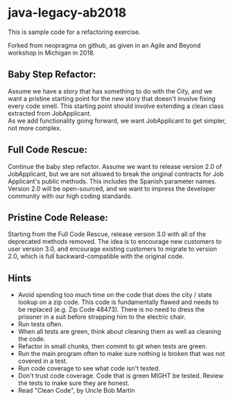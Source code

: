 # java-legacy-ab2018

This is sample code for a refactoring exercise.

Forked from neopragma on github, as given in an Agile and Beyond workshop in Michigan in 2018.

## Baby Step Refactor:
Assume we have a story that has something to do with the City, and we want a pristine starting point for the new story that doesn't involve fixing every code smell.
This starting point should involve extending a clean class extracted from JobApplicant.  
As we add functionality going forward, we want JobApplicant to get simpler, not more complex.

## Full Code Rescue:
Continue the baby step refactor.  Assume we want to release version 2.0 of JobApplicant, but we are not allowed to break the original contracts for Job Applicant's public methods.  This includes the Spanish parameter names.
Version 2.0 will be open-sourced, and we want to impress the developer community with our high coding standards. 

## Pristine Code Release:
Starting from the Full Code Rescue, release version 3.0 with all of the deprecated methods removed.
The idea is to encourage new customers to user version 3.0, and encourage existing customers to migrate to version 2.0, which is
full backward-compatible with the original code.

## Hints
- Avoid spending too much time on the code that does the city / state lookup on a zip code.  This code is fundamentally flawed and needs to be replaced (e.g. Zip Code 48473).  There is no need to dress the prisoner in a suit before strapping him to the electric chair.
- Run tests often.
- When all tests are green, think about cleaning them as well as cleaning the code.
- Refactor in small chunks, then commit to git when tests are green.
- Run the main program often to make sure nothing is broken that was not covered in a test.
- Run code coverage to see what code isn't tested.
- Don't trust code coverage.  Code that is green MIGHT be tested.  Review the tests to make sure they are honest.
- Read "Clean Code", by Uncle Bob Martin

